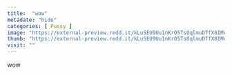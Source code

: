 ```yaml
---
title:  "wow"
metadate: "hide"
categories: [ Pussy ]
image: "https://external-preview.redd.it/kLuSEU9Uu1nKrO5TsOqlmuDTfX8IMcCW3PaZFm4yxUo.jpg?auto=webp&s=475ca9c9af8a082dfc23f3a4e0acb44c33b7032a"
thumb: "https://external-preview.redd.it/kLuSEU9Uu1nKrO5TsOqlmuDTfX8IMcCW3PaZFm4yxUo.jpg?width=640&crop=smart&auto=webp&s=32cf706940ef29c240185ba3f66f055062bf8bdb"
visit: ""
---
```

wow
